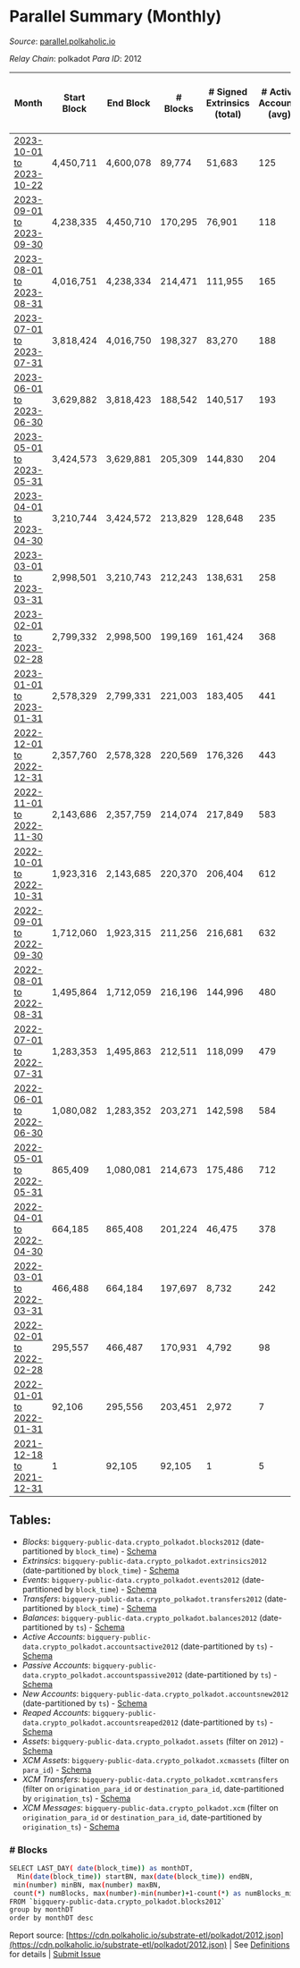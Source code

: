 # Parallel Summary (Monthly)

_Source_: [parallel.polkaholic.io](https://parallel.polkaholic.io)

*Relay Chain*: polkadot
*Para ID*: 2012



| Month | Start Block | End Block | # Blocks | # Signed Extrinsics (total) | # Active Accounts (avg) | # Addresses with Balances (max) | Issues |
| ----- | ----------- | --------- | -------- | --------------------------- | ----------------------- | ------------------------------- | ------ |
| [2023-10-01 to 2023-10-22](/polkadot/2012-parallel/2023-10-31.md) | 4,450,711 | 4,600,078 | 89,774 | 51,683 | 125 | 48,347 | - 59,594 (39.90%) |   
| [2023-09-01 to 2023-09-30](/polkadot/2012-parallel/2023-09-30.md) | 4,238,335 | 4,450,710 | 170,295 | 76,901 | 118 | 48,260 | - 42,081 (19.81%) |   
| [2023-08-01 to 2023-08-31](/polkadot/2012-parallel/2023-08-31.md) | 4,016,751 | 4,238,334 | 214,471 | 111,955 | 165 | 48,168 | - 7,113 (3.21%) |   
| [2023-07-01 to 2023-07-31](/polkadot/2012-parallel/2023-07-31.md) | 3,818,424 | 4,016,750 | 198,327 | 83,270 | 188 | 48,046 | -   |   
| [2023-06-01 to 2023-06-30](/polkadot/2012-parallel/2023-06-30.md) | 3,629,882 | 3,818,423 | 188,542 | 140,517 | 193 | 47,920 | -   |   
| [2023-05-01 to 2023-05-31](/polkadot/2012-parallel/2023-05-31.md) | 3,424,573 | 3,629,881 | 205,309 | 144,830 | 204 | 47,781 | -   |   
| [2023-04-01 to 2023-04-30](/polkadot/2012-parallel/2023-04-30.md) | 3,210,744 | 3,424,572 | 213,829 | 128,648 | 235 | 47,645 | -   |   
| [2023-03-01 to 2023-03-31](/polkadot/2012-parallel/2023-03-31.md) | 2,998,501 | 3,210,743 | 212,243 | 138,631 | 258 | 47,476 | -   |   
| [2023-02-01 to 2023-02-28](/polkadot/2012-parallel/2023-02-28.md) | 2,799,332 | 2,998,500 | 199,169 | 161,424 | 368 | 47,248 | -   |   
| [2023-01-01 to 2023-01-31](/polkadot/2012-parallel/2023-01-31.md) | 2,578,329 | 2,799,331 | 221,003 | 183,405 | 441 | 46,950 | -   |   
| [2022-12-01 to 2022-12-31](/polkadot/2012-parallel/2022-12-31.md) | 2,357,760 | 2,578,328 | 220,569 | 176,326 | 443 | 46,490 | -   |   
| [2022-11-01 to 2022-11-30](/polkadot/2012-parallel/2022-11-30.md) | 2,143,686 | 2,357,759 | 214,074 | 217,849 | 583 | 46,079 | -   |   
| [2022-10-01 to 2022-10-31](/polkadot/2012-parallel/2022-10-31.md) | 1,923,316 | 2,143,685 | 220,370 | 206,404 | 612 | 45,325 | -   |   
| [2022-09-01 to 2022-09-30](/polkadot/2012-parallel/2022-09-30.md) | 1,712,060 | 1,923,315 | 211,256 | 216,681 | 632 | 44,262 | -   |   
| [2022-08-01 to 2022-08-31](/polkadot/2012-parallel/2022-08-31.md) | 1,495,864 | 1,712,059 | 216,196 | 144,996 | 480 | 42,069 | -   |   
| [2022-07-01 to 2022-07-31](/polkadot/2012-parallel/2022-07-31.md) | 1,283,353 | 1,495,863 | 212,511 | 118,099 | 479 | 40,712 | -   |   
| [2022-06-01 to 2022-06-30](/polkadot/2012-parallel/2022-06-30.md) | 1,080,082 | 1,283,352 | 203,271 | 142,598 | 584 | 39,211 | -   |   
| [2022-05-01 to 2022-05-31](/polkadot/2012-parallel/2022-05-31.md) | 865,409 | 1,080,081 | 214,673 | 175,486 | 712 | 38,284 | -   |   
| [2022-04-01 to 2022-04-30](/polkadot/2012-parallel/2022-04-30.md) | 664,185 | 865,408 | 201,224 | 46,475 | 378 | 36,783 | -   |   
| [2022-03-01 to 2022-03-31](/polkadot/2012-parallel/2022-03-31.md) | 466,488 | 664,184 | 197,697 | 8,732 | 242 | 35,540 | -   |   
| [2022-02-01 to 2022-02-28](/polkadot/2012-parallel/2022-02-28.md) | 295,557 | 466,487 | 170,931 | 4,792 | 98 | 34,442 | -   |   
| [2022-01-01 to 2022-01-31](/polkadot/2012-parallel/2022-01-31.md) | 92,106 | 295,556 | 203,451 | 2,972 | 7 | 29,470 | -   |   
| [2021-12-18 to 2021-12-31](/polkadot/2012-parallel/2021-12-31.md) | 1 | 92,105 | 92,105 | 1 | 5 | 2 | -   |   

## Tables:

* _Blocks_: `bigquery-public-data.crypto_polkadot.blocks2012` (date-partitioned by `block_time`) - [Schema](/schema/balances.json)
* _Extrinsics_: `bigquery-public-data.crypto_polkadot.extrinsics2012` (date-partitioned by `block_time`) - [Schema](/schema/extrinsics.json)
* _Events_: `bigquery-public-data.crypto_polkadot.events2012` (date-partitioned by `block_time`) - [Schema](/schema/events.json)
* _Transfers_: `bigquery-public-data.crypto_polkadot.transfers2012` (date-partitioned by `block_time`) - [Schema](/schema/transfers.json)
* _Balances_: `bigquery-public-data.crypto_polkadot.balances2012` (date-partitioned by `ts`) - [Schema](/schema/balances.json)
* _Active Accounts_: `bigquery-public-data.crypto_polkadot.accountsactive2012` (date-partitioned by `ts`) - [Schema](/schema/accountsactive.json)
* _Passive Accounts_: `bigquery-public-data.crypto_polkadot.accountspassive2012` (date-partitioned by `ts`) - [Schema](/schema/accountspassive.json)
* _New Accounts_: `bigquery-public-data.crypto_polkadot.accountsnew2012` (date-partitioned by `ts`) - [Schema](/schema/accountsnew.json)
* _Reaped Accounts_: `bigquery-public-data.crypto_polkadot.accountsreaped2012` (date-partitioned by `ts`) - [Schema](/schema/accountsreaped.json)
* _Assets_: `bigquery-public-data.crypto_polkadot.assets` (filter on `2012`) - [Schema](/schema/assets.json)
* _XCM Assets_: `bigquery-public-data.crypto_polkadot.xcmassets` (filter on `para_id`) - [Schema](/schema/xcmassets.json)
* _XCM Transfers_: `bigquery-public-data.crypto_polkadot.xcmtransfers` (filter on `origination_para_id` or `destination_para_id`, date-partitioned by `origination_ts`) - [Schema](/schema/xcmtransfers.json)
* _XCM Messages_: `bigquery-public-data.crypto_polkadot.xcm` (filter on `origination_para_id` or `destination_para_id`, date-partitioned by `origination_ts`) - [Schema](/schema/xcm.json)

### # Blocks
```bash
SELECT LAST_DAY( date(block_time)) as monthDT,
  Min(date(block_time)) startBN, max(date(block_time)) endBN, 
 min(number) minBN, max(number) maxBN, 
 count(*) numBlocks, max(number)-min(number)+1-count(*) as numBlocks_missing 
FROM `bigquery-public-data.crypto_polkadot.blocks2012` 
group by monthDT 
order by monthDT desc
```


Report source: [https://cdn.polkaholic.io/substrate-etl/polkadot/2012.json](https://cdn.polkaholic.io/substrate-etl/polkadot/2012.json) | See [Definitions](/DEFINITIONS.md) for details | [Submit Issue](https://github.com/colorfulnotion/substrate-etl/issues)
